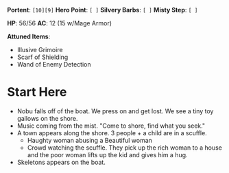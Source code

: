 **Portent**: `[10][9]`
**Hero Point**: `[ ]`
**Silvery Barbs**: `[ ]`
**Misty Step**: `[ ]`

**HP**: 56/56
**AC**: 12 (15 w/Mage Armor)

**Attuned Items**:
- Illusive Grimoire
- Scarf of Shielding
- Wand of Enemy Detection
# Start Here
- Nobu falls off of the boat. We press on and get lost. We see a tiny toy gallows on the shore.
- Music coming from the mist. "Come to shore, find what you seek."
- A town appears along the shore. 3 people + a child are in a scuffle.
	- Haughty woman abusing a Beautiful woman
	- Crowd watching the scuffle. They pick up the rich woman to a house and the poor woman lifts up the kid and gives him a hug.
- Skeletons appears on the boat.